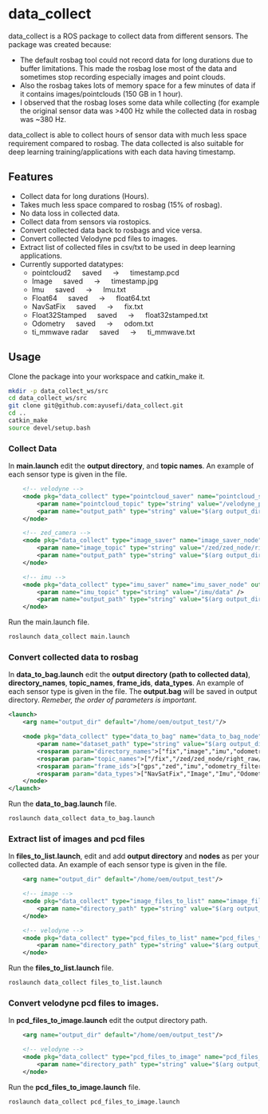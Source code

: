 # data_collect

data_collect is a ROS package to collect data from different sensors. The package was created because:
- The default rosbag tool could not record data for long durations due to buffer limitations. This made the rosbag lose most of the data and sometimes stop recording especially images and point clouds. 
- Also the rosbag takes lots of memory space for a few minutes of data if it contains images/pointclouds (150 GB in 1 hour).
- I observed that the rosbag loses some data while collecting (for example the original sensor data was >400 Hz while the collected data in rosbag was ~380 Hz. 

data_collect is able to collect hours of sensor data with much less space requirement compared to rosbag. The data collected is also suitable for deep learning training/applications with each data having timestamp.

## Features
- Collect data for long durations (Hours).
- Takes much less space compared to rosbag (15% of rosbag).
- No data loss in collected data.
- Collect data from sensors via rostopics.
- Convert collected data back to rosbags and vice versa.
- Convert collected Velodyne pcd files to images.
- Extract list of collected files in csv/txt to be used in deep learning applications.
- Currently supported datatypes:
   - pointcloud2 &emsp; saved &emsp; -> &emsp; timestamp.pcd
   - Image &emsp; saved &emsp; -> &emsp; timestamp.jpg
   - Imu &emsp; saved &emsp; -> &emsp; Imu.txt
   - Float64 &emsp; saved &emsp; -> &emsp; float64.txt
   - NavSatFix &emsp; saved &emsp; -> &emsp; fix.txt
   - Float32Stamped &emsp; saved &emsp; -> &emsp; float32stamped.txt
   - Odometry &emsp; saved &emsp; -> &emsp; odom.txt
   - ti_mmwave radar &emsp; saved &emsp; -> &emsp; ti_mmwave.txt

## Usage
Clone the package into your workspace and catkin_make it.
```bash
mkdir -p data_collect_ws/src
cd data_collect_ws/src
git clone git@github.com:ayusefi/data_collect.git
cd ..
catkin_make
source devel/setup.bash
```

### Collect Data

In **main.launch** edit the **output directory**, and **topic names**. An example of each sensor type is given in the file.
```xml
	<!-- velodyne -->
	<node pkg="data_collect" type="pointcloud_saver" name="pointcloud_saver_velodyne_node" output="screen" clear_params="true">
		<param name="pointcloud_topic" type="string" value="/velodyne_points" />
		<param name="output_path" type="string" value="$(arg output_dir)/velodyne/" />
	</node>

	<!-- zed_camera -->
	<node pkg="data_collect" type="image_saver" name="image_saver_node" output="screen" clear_params="true">
		<param name="image_topic" type="string" value="/zed/zed_node/right_raw/image_raw_color" />
		<param name="output_path" type="string" value="$(arg output_dir)/image/" />
	</node>

	<!-- imu -->
	<node pkg="data_collect" type="imu_saver" name="imu_saver_node" output="screen" clear_params="true">
		<param name="imu_topic" type="string" value="/imu/data" />
		<param name="output_path" type="string" value="$(arg output_dir)/imu/" />
	</node>
```
Run the main.launch file.

```bash
roslaunch data_collect main.launch
```

### Convert collected data to rosbag
In **data_to_bag.launch** edit the **output directory (path to collected data)**, **directory_names**, **topic_names**, **frame_ids**, **data_types**. An example of each sensor type is given in the file. The **output.bag** will be saved in output directory. _Remeber, the order of parameters is important._
```xml
<launch>
	<arg name="output_dir" default="/home/oem/output_test/"/>

	<node pkg="data_collect" type="data_to_bag" name="data_to_bag_node" output="screen" clear_params="true">
		<param name="dataset_path" type="string" value="$(arg output_dir)" />
		<rosparam param="directory_names">["fix","image","imu","odometry_filtered","radar","velodyne","zed_odom"]</rosparam>
		<rosparam param="topic_names">["/fix","/zed/zed_node/right_raw/image_raw_color","/imu/data","/odometry/filtered","/radar/target_list_cartesian","/velodyne_points","/zed/zed_node/odom"]</rosparam>
		<rosparam param="frame_ids">["gps","zed","imu","odometry_filtered","smart_micro","velodyne","zed_odom"]</rosparam>
		<rosparam param="data_types">["NavSatFix","Image","Imu","Odometry","PointCloud2","PointCloud2","Odometry"]</rosparam>
	</node>
</launch>
```

Run the **data_to_bag.launch** file.
```bash
roslaunch data_collect data_to_bag.launch
```

### Extract list of images and pcd files
In **files_to_list.launch**, edit and add **output directory** and **nodes** as per your collected data. An example of each sensor type is given in the file.
```xml
	<arg name="output_dir" default="/home/oem/output_test"/>

	<!-- image -->
	<node pkg="data_collect" type="image_files_to_list" name="image_files_to_list_node" output="screen" clear_params="true">
		<param name="directory_path" type="string" value="$(arg output_dir)/image" />
	</node>

	<!-- velodyne -->
	<node pkg="data_collect" type="pcd_files_to_list" name="pcd_files_to_list_velodyne_node" output="screen" clear_params="true">
		<param name="directory_path" type="string" value="$(arg output_dir)/velodyne" />
	</node>
```

Run the **files_to_list.launch** file.
```bash
roslaunch data_collect files_to_list.launch
```

### Convert velodyne pcd files to images.
In **pcd_files_to_image.launch** edit the output directory path.
```xml
	<arg name="output_dir" default="/home/oem/output_test"/>

	<!-- velodyne -->
	<node pkg="data_collect" type="pcd_files_to_image" name="pcd_files_to_image_velodyne_node" output="screen" clear_params="true">
		<param name="directory_path" type="string" value="$(arg output_dir)/velodyne" />
	</node>
```
Run the **pcd_files_to_image.launch** file.
```bash
roslaunch data_collect pcd_files_to_image.launch
```

